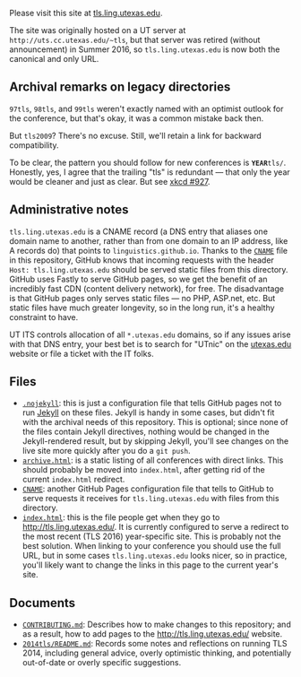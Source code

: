 Please visit this site at [tls.ling.utexas.edu](http://tls.ling.utexas.edu/).

The site was originally hosted on a UT server at `http://uts.cc.utexas.edu/~tls`,
but that server was retired (without announcement) in Summer 2016,
so `tls.ling.utexas.edu` is now both the canonical and only URL.


## Archival remarks on legacy directories

`97tls`, `98tls`, and `99tls` weren't exactly named with an optimist outlook for the conference, but that's okay, it was a common mistake back then.

But `tls2009`? There's no excuse. Still, we'll retain a link for backward compatibility.

To be clear, the pattern you should follow for new conferences is <code><b>YEAR</b>tls/</code>.
Honestly, yes, I agree that the trailing "tls" is redundant — that only the year would be cleaner and just as clear.
But see [xkcd #927](https://xkcd.com/927/).


## Administrative notes

`tls.ling.utexas.edu` is a CNAME record (a DNS entry that aliases one domain name to another, rather than from one domain to an IP address, like A records do) that points to `linguistics.github.io`.
Thanks to the [`CNAME`](CNAME) file in this repository, GitHub knows that incoming requests with the header `Host: tls.ling.utexas.edu` should be served static files from this directory. GitHub uses Fastly to serve GitHub pages, so we get the benefit of an incredibly fast CDN (content delivery network), for free. The disadvantage is that GitHub pages only serves static files — no PHP, ASP.net, etc. But static files have much greater longevity, so in the long run, it's a healthy constraint to have.

UT ITS controls allocation of all `*.utexas.edu` domains, so if any issues arise with that DNS entry, your best bet is to search for "UTnic" on the [utexas.edu](https://www.utexas.edu/) website or file a ticket with the IT folks.


## Files

* [`.nojekyll`](.nojekyll): this is just a configuration file that tells GitHub pages not to run [Jekyll](https://jekyllrb.com/) on these files.
  Jekyll is handy in some cases, but didn't fit with the archival needs of this repository.
  This is optional; since none of the files contain Jekyll directives, nothing would be changed in the Jekyll-rendered result, but by skipping Jekyll, you'll see changes on the live site more quickly after you do a `git push`.
* [`archive.html`](archive.html): is a static listing of all conferences with direct links. This should probably be moved into `index.html`, after getting rid of the current `index.html` redirect.
* [`CNAME`](CNAME): another GitHub Pages configuration file that tells to GitHub to serve requests it receives for `tls.ling.utexas.edu` with files from this directory.
* [`index.html`](index.html): this is the file people get when they go to <http://tls.ling.utexas.edu/>.
  It is currently configured to serve a redirect to the most recent (TLS 2016) year-specific site.
  This is probably not the best solution. When linking to your conference you should use the full URL, but in some cases `tls.ling.utexas.edu` looks nicer, so in practice, you'll likely want to change the links in this page to the current year's site.


## Documents

* [`CONTRIBUTING.md`](CONTRIBUTING.md): Describes how to make changes to this repository; and as a result, how to add pages to the <http://tls.ling.utexas.edu/> website.
* [`2014tls/README.md`](2014tls/README.md): Records some notes and reflections on running TLS 2014, including general advice, overly optimistic thinking, and potentially out-of-date or overly specific suggestions.
